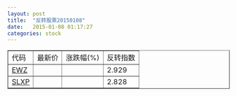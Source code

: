 ```yaml
---
layout: post
title:  "反转股票20150108"
date:   2015-01-08 01:17:27
categories: stock
---
```


<script type="text/javascript">
var stockList = []
stockList.push('gb_ewz');
stockList.push('gb_slxp');
</script>

<table border="1">
 <tr>
 <td>代码</td>
  <td>最新价</td>
  <td>涨跌幅(%)</td>
 <td>反转指数</td>
</tr>
  <tr id="ewz"><td><a href="http://stock.finance.sina.com.cn/usstock/quotes/EWZ.html" target="_blank">EWZ</a></td><td></td><td></td><td>2.929</td></tr>
  <tr id="slxp"><td><a href="http://stock.finance.sina.com.cn/usstock/quotes/SLXP.html" target="_blank">SLXP</a></td><td></td><td></td><td>2.828</td></tr>
</table>
